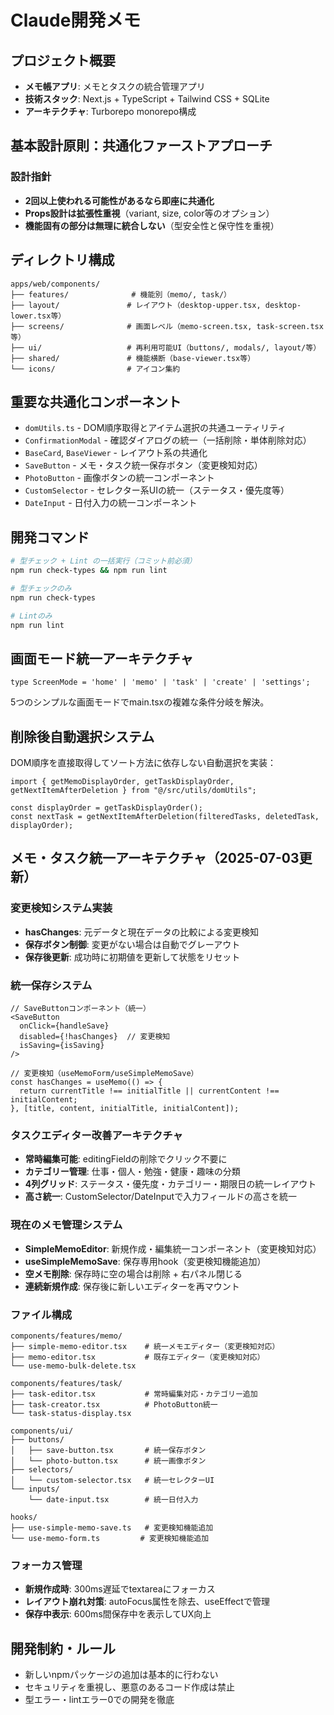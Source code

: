 # Claude開発メモ

## プロジェクト概要
- **メモ帳アプリ**: メモとタスクの統合管理アプリ
- **技術スタック**: Next.js + TypeScript + Tailwind CSS + SQLite
- **アーキテクチャ**: Turborepo monorepo構成

## 基本設計原則：共通化ファーストアプローチ

### 設計指針
- **2回以上使われる可能性があるなら即座に共通化**
- **Props設計は拡張性重視**（variant, size, color等のオプション）
- **機能固有の部分は無理に統合しない**（型安全性と保守性を重視）

## ディレクトリ構成

```
apps/web/components/
├── features/              # 機能別（memo/, task/）
├── layout/               # レイアウト（desktop-upper.tsx, desktop-lower.tsx等）
├── screens/              # 画面レベル（memo-screen.tsx, task-screen.tsx等）
├── ui/                   # 再利用可能UI（buttons/, modals/, layout/等）
├── shared/               # 機能横断（base-viewer.tsx等）
└── icons/                # アイコン集約
```

## 重要な共通化コンポーネント
- `domUtils.ts` - DOM順序取得とアイテム選択の共通ユーティリティ
- `ConfirmationModal` - 確認ダイアログの統一（一括削除・単体削除対応）
- `BaseCard`, `BaseViewer` - レイアウト系の共通化
- `SaveButton` - メモ・タスク統一保存ボタン（変更検知対応）
- `PhotoButton` - 画像ボタンの統一コンポーネント
- `CustomSelector` - セレクター系UIの統一（ステータス・優先度等）
- `DateInput` - 日付入力の統一コンポーネント

## 開発コマンド

```bash
# 型チェック + Lint の一括実行（コミット前必須）
npm run check-types && npm run lint

# 型チェックのみ
npm run check-types

# Lintのみ
npm run lint
```

## 画面モード統一アーキテクチャ

```tsx
type ScreenMode = 'home' | 'memo' | 'task' | 'create' | 'settings';
```

5つのシンプルな画面モードでmain.tsxの複雑な条件分岐を解決。

## 削除後自動選択システム

DOM順序を直接取得してソート方法に依存しない自動選択を実装：

```tsx
import { getMemoDisplayOrder, getTaskDisplayOrder, getNextItemAfterDeletion } from "@/src/utils/domUtils";

const displayOrder = getTaskDisplayOrder();
const nextTask = getNextItemAfterDeletion(filteredTasks, deletedTask, displayOrder);
```

## メモ・タスク統一アーキテクチャ（2025-07-03更新）

### 変更検知システム実装
- **hasChanges**: 元データと現在データの比較による変更検知
- **保存ボタン制御**: 変更がない場合は自動でグレーアウト
- **保存後更新**: 成功時に初期値を更新して状態をリセット

### 統一保存システム
```tsx
// SaveButtonコンポーネント（統一）
<SaveButton
  onClick={handleSave}
  disabled={!hasChanges}  // 変更検知
  isSaving={isSaving}
/>

// 変更検知（useMemoForm/useSimpleMemoSave）
const hasChanges = useMemo(() => {
  return currentTitle !== initialTitle || currentContent !== initialContent;
}, [title, content, initialTitle, initialContent]);
```

### タスクエディター改善アーキテクチャ
- **常時編集可能**: editingFieldの削除でクリック不要に
- **カテゴリー管理**: 仕事・個人・勉強・健康・趣味の分類
- **4列グリッド**: ステータス・優先度・カテゴリー・期限日の統一レイアウト
- **高さ統一**: CustomSelector/DateInputで入力フィールドの高さを統一

### 現在のメモ管理システム
- **SimpleMemoEditor**: 新規作成・編集統一コンポーネント（変更検知対応）
- **useSimpleMemoSave**: 保存専用hook（変更検知機能追加）
- **空メモ削除**: 保存時に空の場合は削除 + 右パネル閉じる
- **連続新規作成**: 保存後に新しいエディターを再マウント

### ファイル構成
```
components/features/memo/
├── simple-memo-editor.tsx    # 統一メモエディター（変更検知対応）
├── memo-editor.tsx           # 既存エディター（変更検知対応）
└── use-memo-bulk-delete.tsx

components/features/task/
├── task-editor.tsx           # 常時編集対応・カテゴリー追加
├── task-creator.tsx          # PhotoButton統一
└── task-status-display.tsx

components/ui/
├── buttons/
│   ├── save-button.tsx       # 統一保存ボタン
│   └── photo-button.tsx      # 統一画像ボタン
├── selectors/
│   └── custom-selector.tsx   # 統一セレクターUI
└── inputs/
    └── date-input.tsx        # 統一日付入力

hooks/
├── use-simple-memo-save.ts   # 変更検知機能追加
└── use-memo-form.ts         # 変更検知機能追加
```

### フォーカス管理
- **新規作成時**: 300ms遅延でtextareaにフォーカス
- **レイアウト崩れ対策**: autoFocus属性を除去、useEffectで管理
- **保存中表示**: 600ms間保存中を表示してUX向上

## 開発制約・ルール
- 新しいnpmパッケージの追加は基本的に行わない
- セキュリティを重視し、悪意のあるコード作成は禁止
- 型エラー・lintエラー0での開発を徹底